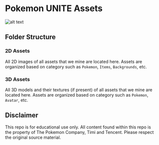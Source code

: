 # Pokemon UNITE Assets
![alt text](https://github.com/ElChicoEevee/pkmnunite-assets/blob/main/2D%20Assets/CDN/ShareGet/PokemonGet/B02_1006070003_8517eb698f4bbab9.png?raw=true)
## Folder Structure
### 2D Assets

All 2D images of all assets that we mine are located here. Assets are organized based on category such as `Pokemon`, `Items`, `Backgrounds`, etc.

### 3D Assets

All 3D models and their textures (if present) of all assets that we mine are located here. Assets are organized based on category such as `Pokemon`, `Avatar`, etc.

## Disclaimer
This repo is for educational use only. All content found within this repo is the property of The Pokemon Company, Timi and Tencent. Please respect the original source material.